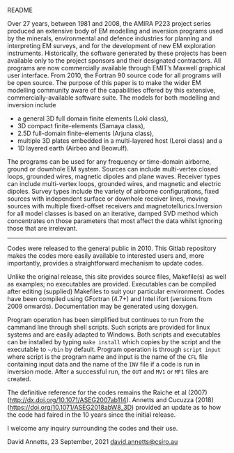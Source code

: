 README

Over 27 years, between 1981 and 2008, the AMIRA P223 project series produced an extensive body of EM modelling and inversion programs used by the minerals, environmental and defence industries for planning and interpreting EM surveys, and for the development of new EM exploration instruments. Historically, the software generated by these projects has been available only to the project sponsors and their designated contractors. All programs are now commercially available through EMIT’s Maxwell graphical user interface. From 2010, the Fortran 90 source code for all programs will be open source. The purpose of this paper is to make the wider EM modelling community aware of the capabilities offered by this extensive, commercially-available software suite. The models for both modelling and inversion include 
* a general 3D full domain finite elements (Loki class), 
* 3D compact finite-elements (Samaya class), 
* 2.5D full-domain finite-elements (Arjuna class), 
* multiple 3D plates embedded in a multi-layered host (Leroi class) and a 
* 1D layered earth (Airbeo and Beowulf). 

The programs can be used for any frequency or time-domain airborne, ground or downhole EM system. Sources can include multi-vertex closed loops, grounded wires, magnetic dipoles and plane waves. Receiver types can include multi-vertex loops, grounded wires, and magnetic and electric dipoles. Survey types include the variety of airborne configurations, fixed sources with independent surface or downhole receiver lines, moving sources with multiple fixed-offset receivers and magnetotellurics.Inversion for all model classes is based on an iterative, damped SVD method which concentrates on those parameters that most affect the data whilst ignoring those that are irrelevant.

---

Codes were released to the general public in 2010. This Gitlab repository makes the codes more easily available to interested users and, more importantly, provides a straightforward mechanism to update codes.

Unlike the original release, this site provides source files, Makefile(s) as well as examples; no executables are provided. Executables can be compiled after editing (supplied) Makefiles to suit your particular environment.  Codes have been compiled using GFortran (4.7+) and Intel ifort (versions from 2009 onwards).  Documentation may be generated using doxygen.

Program operation has been simplified but continues to run from the cammand line through shell scripts.  Such scripts are provided for linux systems and are easily adapted to Windows.  Both scripts and executables can be installed by typing `make install` which copies by the script and the executable to `~/bin` by default.  Program operation is through `script input` where script is the program name and input is the name of the `CFL` file containing input data and the name of the `INV` file if a code is run in inversion mode.  After a successful run, the `OUT` and `MV1` or `MF1` files are created.
    

The definitive reference for the codes remains the Raiche et al (2007) (http://dx.doi.org/10.1071/ASEG2007ab114). Annetts and Cucuzza (2018) (https://doi.org/10.1071/ASEG2018abW8_3D) provided an update as to how the code had faired in the 10 years since the initial release.

I welcome any inquiry surrounding the codes and their use.

David Annetts,
23 September, 2021
david.annetts@csiro.au
